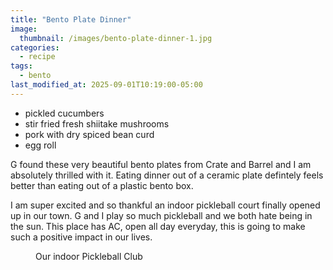 ```yaml
---
title: "Bento Plate Dinner"
image: 
  thumbnail: /images/bento-plate-dinner-1.jpg
categories:
  - recipe
tags:
  - bento
last_modified_at: 2025-09-01T10:19:00-05:00
---
```


* pickled cucumbers
* stir fried fresh shiitake mushrooms
* pork with dry spiced bean curd 
* egg roll

G found these very beautiful bento plates from Crate and Barrel and I am absolutely thrilled with it. Eating dinner out of a ceramic plate defintely feels better than eating out of a plastic bento box.

I am super excited and so thankful an indoor pickleball court finally opened up in our town. G and I play so much pickleball and we both hate being in the sun. This place has AC, open all day everyday, this is going to make such a positive impact in our lives.


<figure class="align-left">
  <a href="#"><img src="{{ '/images/indoor-pickleball-club.jpg' | absolute_url }}" alt=""></a>
  <figcaption>Our indoor Pickleball Club</figcaption>
</figure> 

